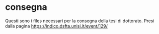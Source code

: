 # consegna

Questi sono i files necessari per la consegna della tesi di dottorato. Presi dalla pagina https://indico.dsfta.unisi.it/event/129/
